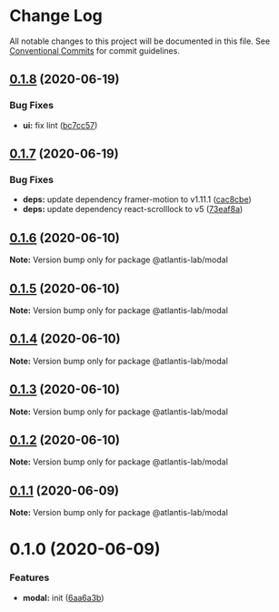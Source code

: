 # Change Log

All notable changes to this project will be documented in this file.
See [Conventional Commits](https://conventionalcommits.org) for commit guidelines.

## [0.1.8](https://github.com/Atlantis-Lab/uikit/compare/@atlantis-lab/modal@0.1.7...@atlantis-lab/modal@0.1.8) (2020-06-19)


### Bug Fixes

* **ui:** fix lint ([bc7cc57](https://github.com/Atlantis-Lab/uikit/commit/bc7cc57a063b35e122c8818485f0dc6757be081a))





## [0.1.7](https://github.com/Atlantis-Lab/uikit/compare/@atlantis-lab/modal@0.1.6...@atlantis-lab/modal@0.1.7) (2020-06-19)


### Bug Fixes

* **deps:** update dependency framer-motion to v1.11.1 ([cac8cbe](https://github.com/Atlantis-Lab/uikit/commit/cac8cbe868a91cccd3ab75f21f77cb4ef2f0b632))
* **deps:** update dependency react-scrolllock to v5 ([73eaf8a](https://github.com/Atlantis-Lab/uikit/commit/73eaf8af61e7c0c3caaa36bdf40854791a684a9b))





## [0.1.6](https://github.com/Atlantis-Lab/uikit/compare/@atlantis-lab/modal@0.1.5...@atlantis-lab/modal@0.1.6) (2020-06-10)

**Note:** Version bump only for package @atlantis-lab/modal





## [0.1.5](https://github.com/Atlantis-Lab/uikit/compare/@atlantis-lab/modal@0.1.4...@atlantis-lab/modal@0.1.5) (2020-06-10)

**Note:** Version bump only for package @atlantis-lab/modal





## [0.1.4](https://github.com/Atlantis-Lab/uikit/compare/@atlantis-lab/modal@0.1.3...@atlantis-lab/modal@0.1.4) (2020-06-10)

**Note:** Version bump only for package @atlantis-lab/modal





## [0.1.3](https://github.com/Atlantis-Lab/uikit/compare/@atlantis-lab/modal@0.1.2...@atlantis-lab/modal@0.1.3) (2020-06-10)

**Note:** Version bump only for package @atlantis-lab/modal





## [0.1.2](https://github.com/Atlantis-Lab/uikit/compare/@atlantis-lab/modal@0.1.1...@atlantis-lab/modal@0.1.2) (2020-06-10)

**Note:** Version bump only for package @atlantis-lab/modal





## [0.1.1](https://github.com/Atlantis-Lab/uikit/compare/@atlantis-lab/modal@0.1.0...@atlantis-lab/modal@0.1.1) (2020-06-09)

**Note:** Version bump only for package @atlantis-lab/modal





# 0.1.0 (2020-06-09)


### Features

* **modal:** init ([6aa6a3b](https://github.com/Atlantis-Lab/uikit/commit/6aa6a3b46be9dfe391b0ec67502eedc228e3d9f6))

